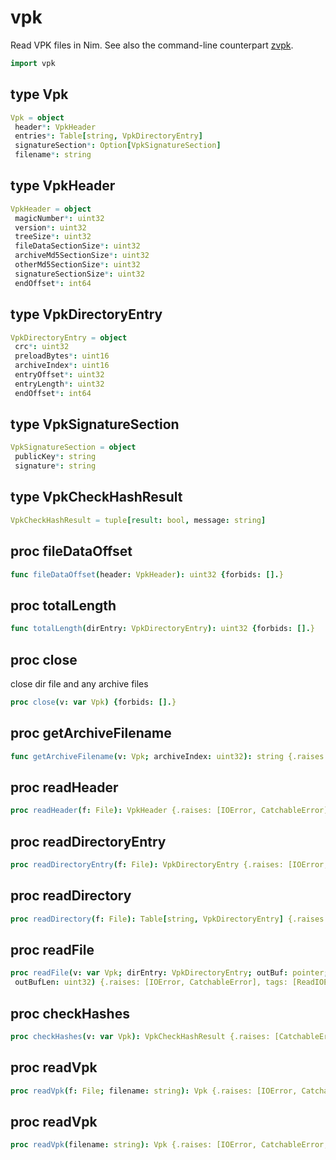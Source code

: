 # vpk

Read VPK files in Nim. See also the command-line counterpart [zvpk](https://github.com/z-------------/zvpk).

```nim
import vpk
```

## **type** Vpk


```nim
Vpk = object
 header*: VpkHeader
 entries*: Table[string, VpkDirectoryEntry]
 signatureSection*: Option[VpkSignatureSection]
 filename*: string
```

## **type** VpkHeader


```nim
VpkHeader = object
 magicNumber*: uint32
 version*: uint32
 treeSize*: uint32
 fileDataSectionSize*: uint32
 archiveMd5SectionSize*: uint32
 otherMd5SectionSize*: uint32
 signatureSectionSize*: uint32
 endOffset*: int64
```

## **type** VpkDirectoryEntry


```nim
VpkDirectoryEntry = object
 crc*: uint32
 preloadBytes*: uint16
 archiveIndex*: uint16
 entryOffset*: uint32
 entryLength*: uint32
 endOffset*: int64
```

## **type** VpkSignatureSection


```nim
VpkSignatureSection = object
 publicKey*: string
 signature*: string
```

## **type** VpkCheckHashResult


```nim
VpkCheckHashResult = tuple[result: bool, message: string]
```

## **proc** fileDataOffset


```nim
func fileDataOffset(header: VpkHeader): uint32 {forbids: [].}
```

## **proc** totalLength


```nim
func totalLength(dirEntry: VpkDirectoryEntry): uint32 {forbids: [].}
```

## **proc** close

close dir file and any archive files

```nim
proc close(v: var Vpk) {forbids: [].}
```

## **proc** getArchiveFilename


```nim
func getArchiveFilename(v: Vpk; archiveIndex: uint32): string {.raises: [CatchableError], forbids: [].}
```

## **proc** readHeader


```nim
proc readHeader(f: File): VpkHeader {.raises: [IOError, CatchableError], tags: [ReadIOEffect], forbids: [].}
```

## **proc** readDirectoryEntry


```nim
proc readDirectoryEntry(f: File): VpkDirectoryEntry {.raises: [IOError, CatchableError], tags: [ReadIOEffect], forbids: [].}
```

## **proc** readDirectory


```nim
proc readDirectory(f: File): Table[string, VpkDirectoryEntry] {.raises: [IOError, EOFError, CatchableError], tags: [ReadIOEffect], forbids: [].}
```

## **proc** readFile


```nim
proc readFile(v: var Vpk; dirEntry: VpkDirectoryEntry; outBuf: pointer;
 outBufLen: uint32) {.raises: [IOError, CatchableError], tags: [ReadIOEffect], forbids: [].}
```

## **proc** checkHashes


```nim
proc checkHashes(v: var Vpk): VpkCheckHashResult {.raises: [CatchableError, IOError, KeyError], tags: [ReadIOEffect], forbids: [].}
```

## **proc** readVpk


```nim
proc readVpk(f: File; filename: string): Vpk {.raises: [IOError, CatchableError, EOFError], tags: [ReadIOEffect], forbids: [].}
```

## **proc** readVpk


```nim
proc readVpk(filename: string): Vpk {.raises: [IOError, CatchableError, EOFError], tags: [ReadIOEffect], forbids: [].}
```
